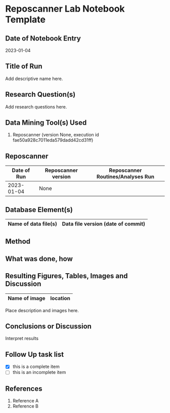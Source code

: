 # Reposcanner Lab Notebook Template

## Date of Notebook Entry
2023-01-04

## Title of Run
Add descriptive name here.

## Research Question(s)
Add research questions here.

## Data Mining Tool(s) Used
1. Reposcanner (version None, execution id fae50a928c7011eda579dadd42cd31ff)

## Reposcanner
Date of Run | Reposcanner version | Reposcanner Routines/Analyses Run
----------------------- | ------------------- | -----------
2023-01-04 | None | 

## Database Element(s)
Name of data file(s) | Data file version (date of commit)
------------------------ | ------------------------------

## Method
## What was done, how

## Resulting Figures, Tables, Images and Discussion
Name of image | location
------------------------ | ------------------------------

Place description and images here.
## Conclusions or Discussion
Interpret results

## Follow Up task list
- [x] this is a complete item
- [ ] this is an incomplete item

## References
1. Reference A
1. Reference B

